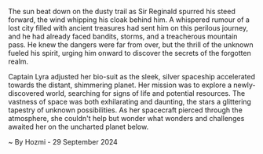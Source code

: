 
The sun beat down on the dusty trail as Sir Reginald spurred his steed forward, the wind whipping his cloak behind him. A whispered rumour of a lost city filled with ancient treasures had sent him on this perilous journey, and he had already faced bandits, storms, and a treacherous mountain pass. He knew the dangers were far from over, but the thrill of the unknown fueled his spirit, urging him onward to discover the secrets of the forgotten realm.

Captain Lyra adjusted her bio-suit as the sleek, silver spaceship accelerated towards the distant, shimmering planet. Her mission was to explore a newly-discovered world, searching for signs of life and potential resources. The vastness of space was both exhilarating and daunting, the stars a glittering tapestry of unknown possibilities. As her spacecraft pierced through the atmosphere, she couldn't help but wonder what wonders and challenges awaited her on the uncharted planet below. 

~ By Hozmi - 29 September 2024
